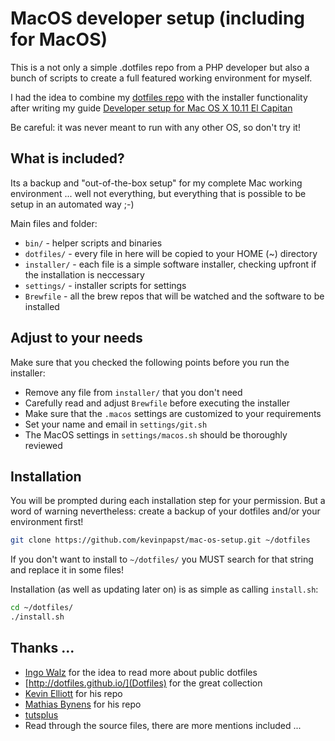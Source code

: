 # MacOS developer setup (including for MacOS)

This is a not only a simple .dotfiles repo from a PHP developer
but also a bunch of scripts to create a full featured working environment for myself. 

I had the idea to combine my [dotfiles repo](https://github.com/kevinpapst/dotfiles) with the installer functionality after writing my guide [Developer setup for Mac OS X 10.11 El Capitan](https://gist.github.com/kevinpapst/24e251a5bf3a01174a231e8eeb13d6cd)

Be careful: it was never meant to run with any other OS, so don't try it!

## What is included?

Its a backup and "out-of-the-box setup" for my complete Mac working environment ... well not everything, but everything that is possible to be setup in an automated way ;-)

Main files and folder:

- `bin/` - helper scripts and binaries  
- `dotfiles/` - every file in here will be copied to your HOME (~) directory  
- `installer/` - each file is a simple software installer, checking upfront if the installation is neccessary
- `settings/` - installer scripts for settings
- `Brewfile` - all the brew repos that will be watched and the software to be installed  

## Adjust to your needs

Make sure that you checked the following points before you run the installer:

- Remove any file from `installer/` that you don't need
- Carefully read and adjust `Brewfile` before executing the installer   
- Make sure that the `.macos` settings are customized to your requirements    
- Set your name and email in `settings/git.sh` 
- The MacOS settings in `settings/macos.sh` should be thoroughly reviewed 

## Installation

You will be prompted during each installation step for your permission.
But a word of warning nevertheless: create a backup of your dotfiles and/or your environment first!

```bash
git clone https://github.com/kevinpapst/mac-os-setup.git ~/dotfiles
```

If you don't want to install to `~/dotfiles/` you MUST search for that string and replace it in some files!


Installation (as well as updating later on) is as simple as calling `install.sh`:

```bash
cd ~/dotfiles/
./install.sh
```


## Thanks ...

* [Ingo Walz](https://github.com/iwalz/) for the idea to read more about public dotfiles
* [http://dotfiles.github.io/](Dotfiles) for the great collection
* [Kevin Elliott](https://github.com/kevinelliott/.dotfiles) for his repo
* [Mathias Bynens](https://github.com/mathiasbynens/dotfiles) for his repo
* [tutsplus](http://net.tutsplus.com/tutorials/tools-and-tips/setting-up-a-mac-dev-machine-from-zero-to-hero-with-dotfiles/)
* Read through the source files, there are more mentions included ...